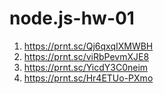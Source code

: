 # node.js-hw-01

1. https://prnt.sc/Qj6qxqIXMWBH
2. https://prnt.sc/viRbPevmXJE8
3. https://prnt.sc/YicdY3C0neim
4. https://prnt.sc/Hr4ETUo-PXmo